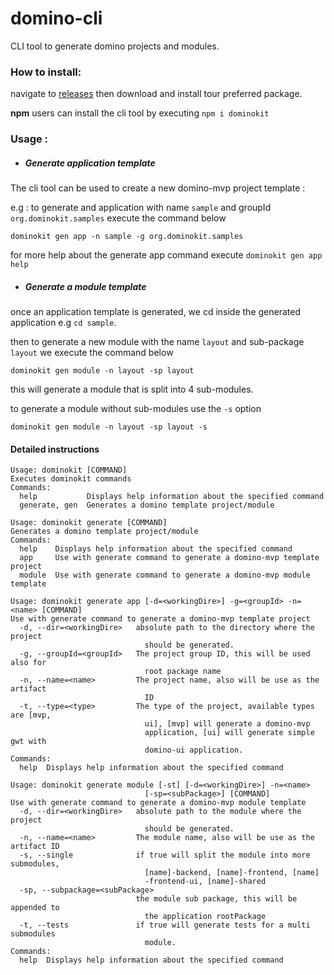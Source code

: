 # domino-cli
CLI tool to generate domino projects and modules.

### How to install:

navigate to [releases](https://github.com/DominoKit/domino-cli/releases) then download and install tour preferred package.

**npm** users can install the cli tool by executing `npm i dominokit`

### Usage :

- ##### Generate application template

The cli tool can be used to create a new domino-mvp project template :

e.g : to generate and application with name `sample` and groupId `org.dominokit.samples` execute the command below

`dominokit gen app -n sample -g org.dominokit.samples` 

for more help about the generate app command execute `dominokit gen app help`


- ##### Generate a module template 

once an application template is generated, we cd inside the generated application e.g `cd sample`.

then to generate a new module with the name `layout` and sub-package `layout` we execute the command below

`dominokit gen module -n layout -sp layout`

this will generate a module that is split into 4 sub-modules.

to generate a module without sub-modules use the `-s` option

`dominokit gen module -n layout -sp layout -s`


#### Detailed instructions 

```
Usage: dominokit [COMMAND]
Executes dominokit commands
Commands:
  help           Displays help information about the specified command
  generate, gen  Generates a domino template project/module
```

```
Usage: dominokit generate [COMMAND]
Generates a domino template project/module
Commands:
  help    Displays help information about the specified command
  app     Use with generate command to generate a domino-mvp template project
  module  Use with generate command to generate a domino-mvp module template
```

```
Usage: dominokit generate app [-d=<workingDire>] -g=<groupId> -n=<name> [COMMAND]
Use with generate command to generate a domino-mvp template project
  -d, --dir=<workingDire>   absolute path to the directory where the project
                              should be generated.
  -g, --groupId=<groupId>   The project group ID, this will be used also for
                              root package name
  -n, --name=<name>         The project name, also will be use as the artifact
                              ID
  -t, --type=<type>         The type of the project, available types are [mvp,
                              ui], [mvp] will generate a domino-mvp
                              application, [ui] will generate simple gwt with
                              domino-ui application.
Commands:
  help  Displays help information about the specified command
```

```
Usage: dominokit generate module [-st] [-d=<workingDire>] -n=<name>
                              [-sp=<subPackage>] [COMMAND]
Use with generate command to generate a domino-mvp module template
  -d, --dir=<workingDire>   absolute path to the module where the project
                              should be generated.
  -n, --name=<name>         The module name, also will be use as the artifact ID
  -s, --single              if true will split the module into more submodules,
                              [name]-backend, [name]-frontend, [name]
                              -frontend-ui, [name]-shared
  -sp, --subpackage=<subPackage>
                            the module sub package, this will be appended to
                              the application rootPackage
  -t, --tests               if true will generate tests for a multi submodules
                              module.
Commands:
  help  Displays help information about the specified command
```